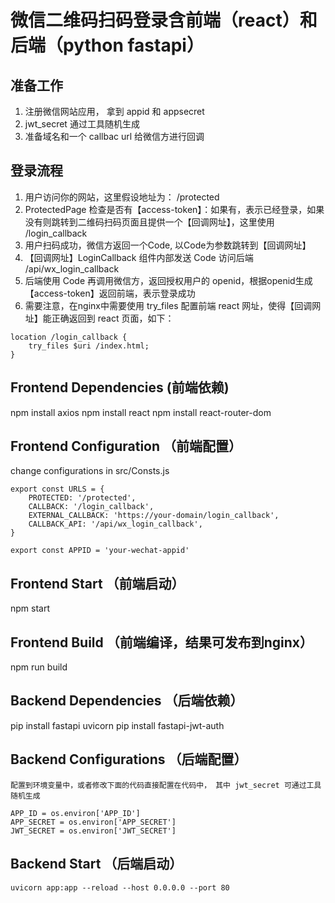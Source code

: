 # 微信二维码扫码登录含前端（react）和后端（python fastapi）

## 准备工作

1. 注册微信网站应用， 拿到 appid 和 appsecret
2. jwt_secret 通过工具随机生成
3. 准备域名和一个 callbac url 给微信方进行回调

## 登录流程

1. 用户访问你的网站，这里假设地址为： /protected
2. ProtectedPage 检查是否有【access-token】：如果有，表示已经登录，如果没有则跳转到二维码扫码页面且提供一个【回调网址】，这里使用 /login_callback
3. 用户扫码成功，微信方返回一个Code, 以Code为参数跳转到【回调网址】
4. 【回调网址】LoginCallback 组件内部发送 Code 访问后端 /api/wx_login_callback
5. 后端使用 Code 再调用微信方，返回授权用户的 openid，根据openid生成【access-token】返回前端，表示登录成功
6. 需要注意，在nginx中需要使用 try_files 配置前端 react 网址，使得【回调网址】能正确返回到 react 页面，如下：

```
location /login_callback {
    try_files $uri /index.html;
}
```

## Frontend Dependencies (前端依赖)

npm install axios
npm install react
npm install react-router-dom

## Frontend Configuration （前端配置）

change configurations in src/Consts.js

```
export const URLS = {
    PROTECTED: '/protected',
    CALLBACK: '/login_callback',
    EXTERNAL_CALLBACK: 'https://your-domain/login_callback',
    CALLBACK_API: '/api/wx_login_callback',
}

export const APPID = 'your-wechat-appid'
```

## Frontend Start （前端启动）

npm start

## Frontend Build （前端编译，结果可发布到nginx）

npm run build

## Backend Dependencies （后端依赖）

pip install fastapi uvicorn
pip install fastapi-jwt-auth

## Backend Configurations （后端配置）

```
配置到环境变量中，或者修改下面的代码直接配置在代码中， 其中 jwt_secret 可通过工具随机生成

APP_ID = os.environ['APP_ID']
APP_SECRET = os.environ['APP_SECRET']
JWT_SECRET = os.environ['JWT_SECRET']
```

## Backend Start （后端启动）

```
uvicorn app:app --reload --host 0.0.0.0 --port 80
```
